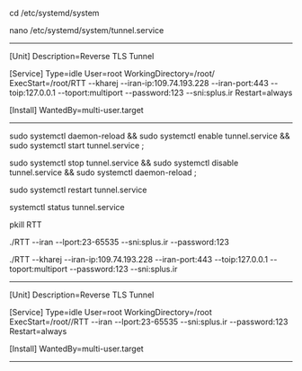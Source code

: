 cd /etc/systemd/system

nano /etc/systemd/system/tunnel.service


----
[Unit]
Description=Reverse TLS Tunnel

[Service]
Type=idle
User=root
WorkingDirectory=/root/
ExecStart=/root/RTT --kharej --iran-ip:109.74.193.228 --iran-port:443 --toip:127.0.0.1 --toport:multiport --password:123 --sni:splus.ir
Restart=always

[Install]
WantedBy=multi-user.target

----

sudo systemctl daemon-reload &&
sudo systemctl enable tunnel.service &&
sudo systemctl start tunnel.service ;

sudo systemctl stop tunnel.service &&
sudo systemctl disable tunnel.service &&
sudo systemctl daemon-reload ;

sudo systemctl restart tunnel.service

systemctl status tunnel.service





pkill RTT


./RTT --iran --lport:23-65535 --sni:splus.ir --password:123


./RTT --kharej --iran-ip:109.74.193.228 --iran-port:443 --toip:127.0.0.1 --toport:multiport --password:123 --sni:splus.ir


----
[Unit]
Description=Reverse TLS Tunnel

[Service]
Type=idle
User=root
WorkingDirectory=/root
ExecStart=/root//RTT --iran --lport:23-65535 --sni:splus.ir --password:123
Restart=always

[Install]
WantedBy=multi-user.target

----
